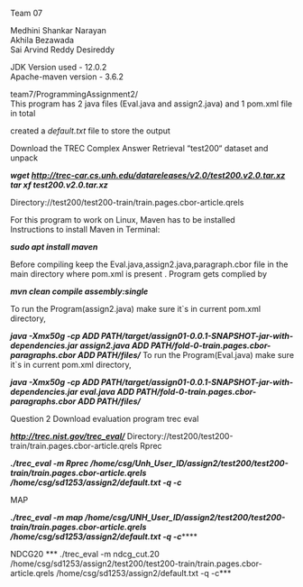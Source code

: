 Team 07

Medhini Shankar Narayan  
Akhila Bezawada  
Sai Arvind Reddy Desireddy  


JDK Version used - 12.0.2  
Apache-maven version - 3.6.2  

 team7/ProgrammingAssignment2/  
This program has 2 java files (Eval.java and assign2.java) and 1 pom.xml file in total  

created a *default.txt* file to store the output

Download the TREC Complex Answer Retrieval “test200“ dataset and unpack

***wget http://trec-car.cs.unh.edu/datareleases/v2.0/test200.v2.0.tar.xz*
*tar xf test200.v2.0.tar.xz***


Directory://test200/test200-train/train.pages.cbor-article.qrels

For this program to work on Linux, Maven has to be installed  
Instructions to install Maven in Terminal:  

***sudo apt install maven***

Before compiling keep the Eval.java,assign2.java,paragraph.cbor file in the main directory where pom.xml is present .
Program gets complied by

***mvn clean compile assembly:single***

To run the Program(assign2.java) make sure it`s in current pom.xml directory,

***java -Xmx50g -cp ADD PATH/target/assign01-0.0.1-SNAPSHOT-jar-with-dependencies.jar assign2.java ADD PATH/fold-0-train.pages.cbor-paragraphs.cbor ADD PATH/files/***
To run the Program(Eval.java) make sure it`s in current pom.xml directory,

***java -Xmx50g -cp ADD PATH/target/assign01-0.0.1-SNAPSHOT-jar-with-dependencies.jar eval.java ADD PATH/fold-0-train.pages.cbor-paragraphs.cbor ADD PATH/files/***


Question 2
Download evaluation program trec eval 

***http://trec.nist.gov/trec_eval/***
Directory://test200/test200-train/train.pages.cbor-article.qrels
Rprec

***./trec_eval -m Rprec /home/csg/Unh_User_ID/assign2/test200/test200-train/train.pages.cbor-article.qrels /home/csg/sd1253/assign2/default.txt -q -c***

MAP

***./trec_eval -m map /home/csg/UNH_User_ID/assign2/test200/test200-train/train.pages.cbor-article.qrels /home/csg/sd1253/assign2/default.txt -q -c*******



NDCG20
*** ./trec_eval -m ndcg_cut.20 /home/csg/sd1253/assign2/test200/test200-train/train.pages.cbor-article.qrels /home/csg/sd1253/assign2/default.txt -q -c***